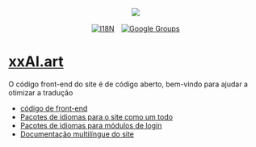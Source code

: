 <p align="center"><a href="https://wac.tax"><img src="https://cdn.jsdelivr.net/gh/wactax/img/logo.svg"/></a></p><p align="center"><a href="https://github.com/wactax/wac.tax/blob/main/doc/README.md#readme"><img alt="I18N" src="https://cdn.jsdelivr.net/gh/wactax/img/t.svg"/></a>　<a href="https://groups.google.com/u/2/g/wactax"><img alt="Google Groups" src="https://cdn.jsdelivr.net/gh/wactax/img/g-groups.svg"/></a></p>

# [xxAI.art](https://xxAI.art)

O código front-end do site é de código aberto, bem-vindo para ajudar a otimizar a tradução

* [código de front-end](https://github.com/xxai-art/web)
* [Pacotes de idiomas para o site como um todo](https://github.com/xxai-art/web/tree/main/i18n)
* [Pacotes de idiomas para módulos de login](https://github.com/wacpkg/user/tree/main/ui.i18n)
* [Documentação multilíngue do site](https://github.com/xxai-doc)
